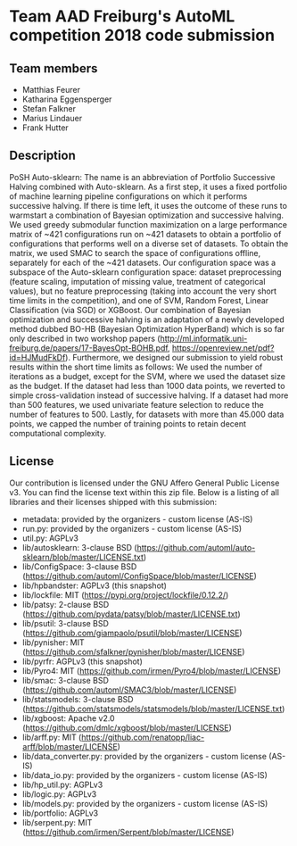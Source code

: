 # Team AAD Freiburg's AutoML competition 2018 code submission

## Team members

* Matthias Feurer
* Katharina Eggensperger
* Stefan Falkner
* Marius Lindauer
* Frank Hutter

## Description

PoSH Auto-sklearn: The name is an abbreviation of Portfolio Successive Halving combined with Auto-sklearn. As a first step, it uses a fixed portfolio of machine learning pipeline configurations on which it performs successive halving. If there is time left, it uses the outcome of these runs to warmstart a combination of Bayesian optimization and successive halving. We used greedy submodular function maximization on a large performance matrix of ~421 configurations run on ~421 datasets to obtain a portfolio of configurations that performs well on a diverse set of datasets. To obtain the matrix, we used SMAC to search the space of configurations offline, separately for each of the ~421 datasets. Our configuration space was a subspace of the Auto-sklearn configuration space: dataset preprocessing (feature scaling, imputation of missing value, treatment of categorical values), but no feature preprocessing (taking into account the very short time limits in the competition), and one of SVM, Random Forest, Linear Classification (via SGD) or XGBoost. Our combination of Bayesian optimization and successive halving is an adaptation of a newly developed method dubbed BO-HB (Bayesian Optimization HyperBand) which is so far only described in two workshop papers (http://ml.informatik.uni-freiburg.de/papers/17-BayesOpt-BOHB.pdf, https://openreview.net/pdf?id=HJMudFkDf). Furthermore, we designed our submission to yield robust results within the short time limits as follows: We used the number of iterations as a budget, except for the SVM, where we used the dataset size as the budget. If the dataset had less than 1000 data points, we reverted to simple cross-validation instead of successive halving. If a dataset had more than 500 features, we used univariate feature selection to reduce the number of features to 500. Lastly, for datasets with more than 45.000 data points, we capped the number of training points to retain decent computational complexity.

## License

Our contribution is licensed under the GNU Affero General Public License v3. You can find the license text within this zip file. Below is a listing of all libraries and their licenses shipped with this submission:

* metadata: provided by the organizers - custom license (AS-IS)
* run.py: provided by the organizers - custom license (AS-IS)
* util.py: AGPLv3
* lib/autosklearn: 3-clause BSD (https://github.com/automl/auto-sklearn/blob/master/LICENSE.txt)
* lib/ConfigSpace: 3-clause BSD (https://github.com/automl/ConfigSpace/blob/master/LICENSE)
* lib/hpbandster: AGPLv3 (this snapshot)
* lib/lockfile: MIT (https://pypi.org/project/lockfile/0.12.2/)
* lib/patsy: 2-clause BSD (https://github.com/pydata/patsy/blob/master/LICENSE.txt)
* lib/psutil: 3-clause BSD (https://github.com/giampaolo/psutil/blob/master/LICENSE)
* lib/pynisher: MIT (https://github.com/sfalkner/pynisher/blob/master/LICENSE)
* lib/pyrfr: AGPLv3 (this snapshot)
* lib/Pyro4: MIT (https://github.com/irmen/Pyro4/blob/master/LICENSE)
* lib/smac: 3-clause BSD (https://github.com/automl/SMAC3/blob/master/LICENSE)
* lib/statsmodels: 3-clause BSD (https://github.com/statsmodels/statsmodels/blob/master/LICENSE.txt)
* lib/xgboost: Apache v2.0 (https://github.com/dmlc/xgboost/blob/master/LICENSE)
* lib/arff.py: MIT (https://github.com/renatopp/liac-arff/blob/master/LICENSE)
* lib/data_converter.py: provided by the organizers - custom license (AS-IS)
* lib/data_io.py: provided by the organizers - custom license (AS-IS)
* lib/hp_util.py: AGPLv3
* lib/logic.py: AGPLv3
* lib/models.py: provided by the organizers - custom license (AS-IS)
* lib/portfolio: AGPLv3
* lib/serpent.py: MIT (https://github.com/irmen/Serpent/blob/master/LICENSE)

